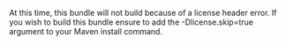 At this time, this bundle will not build because of a license header error. If you wish to build this bundle ensure to add the -Dlicense.skip=true argument to your Maven install command.